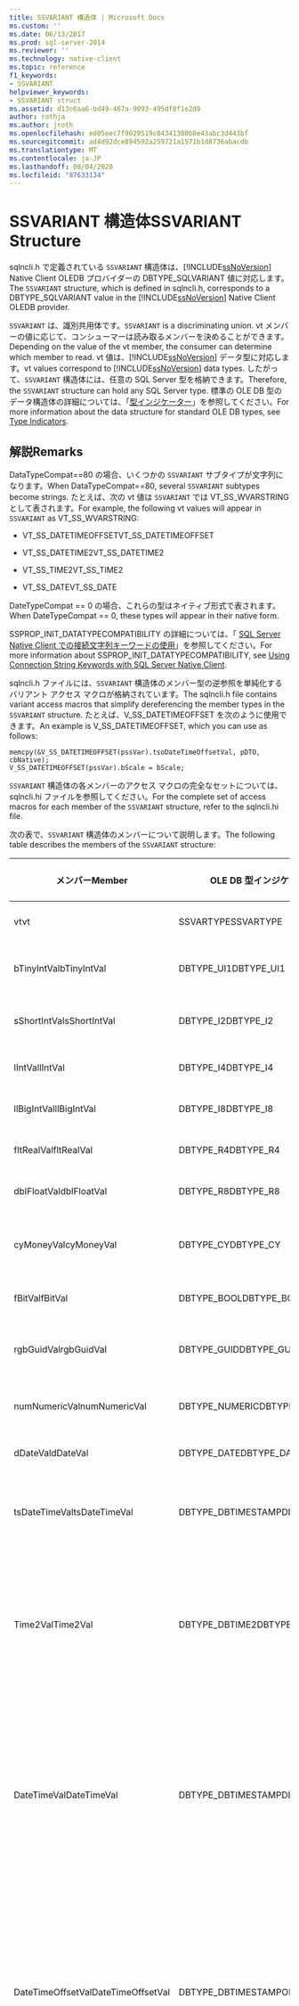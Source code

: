 ```yaml
---
title: SSVARIANT 構造体 | Microsoft Docs
ms.custom: ''
ms.date: 06/13/2017
ms.prod: sql-server-2014
ms.reviewer: ''
ms.technology: native-client
ms.topic: reference
f1_keywords:
- SSVARIANT
helpviewer_keywords:
- SSVARIANT struct
ms.assetid: d13c6aa6-bd49-467a-9093-495df8f1e2d9
author: rothja
ms.author: jroth
ms.openlocfilehash: ed05eec7f9029519c04341380b8e43abc3d443bf
ms.sourcegitcommit: ad4d92dce894592a259721a1571b1d8736abacdb
ms.translationtype: MT
ms.contentlocale: ja-JP
ms.lasthandoff: 08/04/2020
ms.locfileid: "87633134"
---
```

# <a name="ssvariant-structure"></a><span data-ttu-id="b61da-102">SSVARIANT 構造体</span><span class="sxs-lookup"><span data-stu-id="b61da-102">SSVARIANT Structure</span></span>
  <span data-ttu-id="b61da-103">sqlncli.h で定義されている `SSVARIANT` 構造体は、[!INCLUDE[ssNoVersion](../../includes/ssnoversion-md.md)] Native Client OLEDB プロバイダーの DBTYPE_SQLVARIANT 値に対応します。</span><span class="sxs-lookup"><span data-stu-id="b61da-103">The `SSVARIANT` structure, which is defined in sqlncli.h, corresponds to a DBTYPE_SQLVARIANT value in the [!INCLUDE[ssNoVersion](../../includes/ssnoversion-md.md)] Native Client OLEDB provider.</span></span>  
  
 <span data-ttu-id="b61da-104">`SSVARIANT` は、識別共用体です。</span><span class="sxs-lookup"><span data-stu-id="b61da-104">`SSVARIANT` is a discriminating union.</span></span> <span data-ttu-id="b61da-105">vt メンバーの値に応じて、コンシューマーは読み取るメンバーを決めることができます。</span><span class="sxs-lookup"><span data-stu-id="b61da-105">Depending on the value of the vt member, the consumer can determine which member to read.</span></span> <span data-ttu-id="b61da-106">vt 値は、[!INCLUDE[ssNoVersion](../../includes/ssnoversion-md.md)] データ型に対応します。</span><span class="sxs-lookup"><span data-stu-id="b61da-106">vt values correspond to [!INCLUDE[ssNoVersion](../../includes/ssnoversion-md.md)] data types.</span></span> <span data-ttu-id="b61da-107">したがって、`SSVARIANT` 構造体には、任意の SQL Server 型を格納できます。</span><span class="sxs-lookup"><span data-stu-id="b61da-107">Therefore, the `SSVARIANT` structure can hold any SQL Server type.</span></span> <span data-ttu-id="b61da-108">標準の OLE DB 型のデータ構造体の詳細については、「[型インジケーター](https://go.microsoft.com/fwlink/?LinkId=122171)」を参照してください。</span><span class="sxs-lookup"><span data-stu-id="b61da-108">For more information about the data structure for standard OLE DB types, see [Type Indicators](https://go.microsoft.com/fwlink/?LinkId=122171).</span></span>  
  
## <a name="remarks"></a><span data-ttu-id="b61da-109">解説</span><span class="sxs-lookup"><span data-stu-id="b61da-109">Remarks</span></span>  
 <span data-ttu-id="b61da-110">DataTypeCompat==80 の場合、いくつかの `SSVARIANT` サブタイプが文字列になります。</span><span class="sxs-lookup"><span data-stu-id="b61da-110">When DataTypeCompat==80, several `SSVARIANT` subtypes become strings.</span></span> <span data-ttu-id="b61da-111">たとえば、次の vt 値は `SSVARIANT` では VT_SS_WVARSTRING として表されます。</span><span class="sxs-lookup"><span data-stu-id="b61da-111">For example, the following vt values will appear in `SSVARIANT` as VT_SS_WVARSTRING:</span></span>  
  
-   <span data-ttu-id="b61da-112">VT_SS_DATETIMEOFFSET</span><span class="sxs-lookup"><span data-stu-id="b61da-112">VT_SS_DATETIMEOFFSET</span></span>  
  
-   <span data-ttu-id="b61da-113">VT_SS_DATETIME2</span><span class="sxs-lookup"><span data-stu-id="b61da-113">VT_SS_DATETIME2</span></span>  
  
-   <span data-ttu-id="b61da-114">VT_SS_TIME2</span><span class="sxs-lookup"><span data-stu-id="b61da-114">VT_SS_TIME2</span></span>  
  
-   <span data-ttu-id="b61da-115">VT_SS_DATE</span><span class="sxs-lookup"><span data-stu-id="b61da-115">VT_SS_DATE</span></span>  
  
 <span data-ttu-id="b61da-116">DateTypeCompat == 0 の場合、これらの型はネイティブ形式で表されます。</span><span class="sxs-lookup"><span data-stu-id="b61da-116">When DateTypeCompat == 0, these types will appear in their native form.</span></span>  
  
 <span data-ttu-id="b61da-117">SSPROP_INIT_DATATYPECOMPATIBILITY の詳細については、「 [SQL Server Native Client での接続文字列キーワードの使用](../native-client/applications/using-connection-string-keywords-with-sql-server-native-client.md)」を参照してください。</span><span class="sxs-lookup"><span data-stu-id="b61da-117">For more information about SSPROP_INIT_DATATYPECOMPATIBILITY, see [Using Connection String Keywords with SQL Server Native Client](../native-client/applications/using-connection-string-keywords-with-sql-server-native-client.md).</span></span>  
  
 <span data-ttu-id="b61da-118">sqlncli.h ファイルには、`SSVARIANT` 構造体のメンバー型の逆参照を単純化するバリアント アクセス マクロが格納されています。</span><span class="sxs-lookup"><span data-stu-id="b61da-118">The sqlncli.h file contains variant access macros that simplify dereferencing the member types in the `SSVARIANT` structure.</span></span> <span data-ttu-id="b61da-119">たとえば、V_SS_DATETIMEOFFSET を次のように使用できます。</span><span class="sxs-lookup"><span data-stu-id="b61da-119">An example is V_SS_DATETIMEOFFSET, which you can use as follows:</span></span>  
  
```  
memcpy(&V_SS_DATETIMEOFFSET(pssVar).tsoDateTimeOffsetVal, pDTO, cbNative);  
V_SS_DATETIMEOFFSET(pssVar).bScale = bScale;  
```  
  
 <span data-ttu-id="b61da-120">`SSVARIANT` 構造体の各メンバーのアクセス マクロの完全なセットについては、sqlncli.hi ファイルを参照してください。</span><span class="sxs-lookup"><span data-stu-id="b61da-120">For the complete set of access macros for each member of the `SSVARIANT` structure, refer to the sqlncli.hi file.</span></span>  
  
 <span data-ttu-id="b61da-121">次の表で、`SSVARIANT` 構造体のメンバーについて説明します。</span><span class="sxs-lookup"><span data-stu-id="b61da-121">The following table describes the members of the `SSVARIANT` structure:</span></span>  
  
|<span data-ttu-id="b61da-122">メンバー</span><span class="sxs-lookup"><span data-stu-id="b61da-122">Member</span></span>|<span data-ttu-id="b61da-123">OLE DB 型インジケーター</span><span class="sxs-lookup"><span data-stu-id="b61da-123">OLE DB type indicator</span></span>|<span data-ttu-id="b61da-124">OLE DB C データ型</span><span class="sxs-lookup"><span data-stu-id="b61da-124">OLE DB C data type</span></span>|<span data-ttu-id="b61da-125">vt の値</span><span class="sxs-lookup"><span data-stu-id="b61da-125">vt value</span></span>|<span data-ttu-id="b61da-126">説明</span><span class="sxs-lookup"><span data-stu-id="b61da-126">Comments</span></span>|  
|------------|---------------------------|------------------------|--------------|--------------|  
|<span data-ttu-id="b61da-127">vt</span><span class="sxs-lookup"><span data-stu-id="b61da-127">vt</span></span>|<span data-ttu-id="b61da-128">SSVARTYPE</span><span class="sxs-lookup"><span data-stu-id="b61da-128">SSVARTYPE</span></span>|||<span data-ttu-id="b61da-129">`SSVARIANT` 構造体に格納される値の型を指定します。</span><span class="sxs-lookup"><span data-stu-id="b61da-129">Specifies the type of value contained in the `SSVARIANT` struct.</span></span>|  
|<span data-ttu-id="b61da-130">bTinyIntVal</span><span class="sxs-lookup"><span data-stu-id="b61da-130">bTinyIntVal</span></span>|<span data-ttu-id="b61da-131">DBTYPE_UI1</span><span class="sxs-lookup"><span data-stu-id="b61da-131">DBTYPE_UI1</span></span>|`BYTE`|`VT_SS_UI1`|<span data-ttu-id="b61da-132">`tinyint` [!INCLUDE[ssNoVersion](../../includes/ssnoversion-md.md)] データ型をサポートします。</span><span class="sxs-lookup"><span data-stu-id="b61da-132">Supports the `tinyint`[!INCLUDE[ssNoVersion](../../includes/ssnoversion-md.md)] data type.</span></span>|  
|<span data-ttu-id="b61da-133">sShortIntVal</span><span class="sxs-lookup"><span data-stu-id="b61da-133">sShortIntVal</span></span>|<span data-ttu-id="b61da-134">DBTYPE_I2</span><span class="sxs-lookup"><span data-stu-id="b61da-134">DBTYPE_I2</span></span>|`SHORT`|`VT_SS_I2`|<span data-ttu-id="b61da-135">`smallint` [!INCLUDE[ssNoVersion](../../includes/ssnoversion-md.md)] データ型をサポートします。</span><span class="sxs-lookup"><span data-stu-id="b61da-135">Supports the `smallint`[!INCLUDE[ssNoVersion](../../includes/ssnoversion-md.md)] data type.</span></span>|  
|<span data-ttu-id="b61da-136">lIntVal</span><span class="sxs-lookup"><span data-stu-id="b61da-136">lIntVal</span></span>|<span data-ttu-id="b61da-137">DBTYPE_I4</span><span class="sxs-lookup"><span data-stu-id="b61da-137">DBTYPE_I4</span></span>|`LONG`|`VT_SS_I4`|<span data-ttu-id="b61da-138">`int` [!INCLUDE[ssNoVersion](../../includes/ssnoversion-md.md)] データ型をサポートします。</span><span class="sxs-lookup"><span data-stu-id="b61da-138">Supports the `int`[!INCLUDE[ssNoVersion](../../includes/ssnoversion-md.md)] data type.</span></span>|  
|<span data-ttu-id="b61da-139">llBigIntVal</span><span class="sxs-lookup"><span data-stu-id="b61da-139">llBigIntVal</span></span>|<span data-ttu-id="b61da-140">DBTYPE_I8</span><span class="sxs-lookup"><span data-stu-id="b61da-140">DBTYPE_I8</span></span>|`LARGE_INTEGER`|`VT_SS_I8`|<span data-ttu-id="b61da-141">`bigint` [!INCLUDE[ssNoVersion](../../includes/ssnoversion-md.md)] データ型をサポートします。</span><span class="sxs-lookup"><span data-stu-id="b61da-141">Supports the `bigint`[!INCLUDE[ssNoVersion](../../includes/ssnoversion-md.md)] data type.</span></span>|  
|<span data-ttu-id="b61da-142">fltRealVal</span><span class="sxs-lookup"><span data-stu-id="b61da-142">fltRealVal</span></span>|<span data-ttu-id="b61da-143">DBTYPE_R4</span><span class="sxs-lookup"><span data-stu-id="b61da-143">DBTYPE_R4</span></span>|`float`|`VT_SS_R4`|<span data-ttu-id="b61da-144">`real` [!INCLUDE[ssNoVersion](../../includes/ssnoversion-md.md)] データ型をサポートします。</span><span class="sxs-lookup"><span data-stu-id="b61da-144">Supports the `real`[!INCLUDE[ssNoVersion](../../includes/ssnoversion-md.md)] data type.</span></span>|  
|<span data-ttu-id="b61da-145">dblFloatVal</span><span class="sxs-lookup"><span data-stu-id="b61da-145">dblFloatVal</span></span>|<span data-ttu-id="b61da-146">DBTYPE_R8</span><span class="sxs-lookup"><span data-stu-id="b61da-146">DBTYPE_R8</span></span>|`double`|`VT_SS_R8`|<span data-ttu-id="b61da-147">`float` [!INCLUDE[ssNoVersion](../../includes/ssnoversion-md.md)] データ型をサポートします。</span><span class="sxs-lookup"><span data-stu-id="b61da-147">Supports the `float`[!INCLUDE[ssNoVersion](../../includes/ssnoversion-md.md)] data type.</span></span>|  
|<span data-ttu-id="b61da-148">cyMoneyVal</span><span class="sxs-lookup"><span data-stu-id="b61da-148">cyMoneyVal</span></span>|<span data-ttu-id="b61da-149">DBTYPE_CY</span><span class="sxs-lookup"><span data-stu-id="b61da-149">DBTYPE_CY</span></span>|`LARGE_INTEGER`|<span data-ttu-id="b61da-150">**VT_SS_MONEY VT_SS_SMALLMONEY**</span><span class="sxs-lookup"><span data-stu-id="b61da-150">**VT_SS_MONEY VT_SS_SMALLMONEY**</span></span>|<span data-ttu-id="b61da-151">では、 `money` および**smallmoney**データ型をサポートして [!INCLUDE[ssNoVersion](../../includes/ssnoversion-md.md)] います。</span><span class="sxs-lookup"><span data-stu-id="b61da-151">Supports the `money` and **smallmoney**[!INCLUDE[ssNoVersion](../../includes/ssnoversion-md.md)] data types.</span></span>|  
|<span data-ttu-id="b61da-152">fBitVal</span><span class="sxs-lookup"><span data-stu-id="b61da-152">fBitVal</span></span>|<span data-ttu-id="b61da-153">DBTYPE_BOOL</span><span class="sxs-lookup"><span data-stu-id="b61da-153">DBTYPE_BOOL</span></span>|`VARIANT_BOOL`|`VT_SS_BIT`|<span data-ttu-id="b61da-154">`bit` [!INCLUDE[ssNoVersion](../../includes/ssnoversion-md.md)] データ型をサポートします。</span><span class="sxs-lookup"><span data-stu-id="b61da-154">Supports the `bit`[!INCLUDE[ssNoVersion](../../includes/ssnoversion-md.md)] data type.</span></span>|  
|<span data-ttu-id="b61da-155">rgbGuidVal</span><span class="sxs-lookup"><span data-stu-id="b61da-155">rgbGuidVal</span></span>|<span data-ttu-id="b61da-156">DBTYPE_GUID</span><span class="sxs-lookup"><span data-stu-id="b61da-156">DBTYPE_GUID</span></span>|`GUID`|`VT_SS_GUID`|<span data-ttu-id="b61da-157">`uniqueidentifier` [!INCLUDE[ssNoVersion](../../includes/ssnoversion-md.md)] データ型をサポートします。</span><span class="sxs-lookup"><span data-stu-id="b61da-157">Supports the `uniqueidentifier`[!INCLUDE[ssNoVersion](../../includes/ssnoversion-md.md)] data type.</span></span>|  
|<span data-ttu-id="b61da-158">numNumericVal</span><span class="sxs-lookup"><span data-stu-id="b61da-158">numNumericVal</span></span>|<span data-ttu-id="b61da-159">DBTYPE_NUMERIC</span><span class="sxs-lookup"><span data-stu-id="b61da-159">DBTYPE_NUMERIC</span></span>|`DB_NUMERIC`|`VT_SS_NUMERIC`|<span data-ttu-id="b61da-160">`numeric` [!INCLUDE[ssNoVersion](../../includes/ssnoversion-md.md)] データ型をサポートします。</span><span class="sxs-lookup"><span data-stu-id="b61da-160">Supports the `numeric`[!INCLUDE[ssNoVersion](../../includes/ssnoversion-md.md)] data type.</span></span>|  
|<span data-ttu-id="b61da-161">dDateVal</span><span class="sxs-lookup"><span data-stu-id="b61da-161">dDateVal</span></span>|<span data-ttu-id="b61da-162">DBTYPE_DATE</span><span class="sxs-lookup"><span data-stu-id="b61da-162">DBTYPE_DATE</span></span>|`DBDATE`|`VT_SS_DATE`|<span data-ttu-id="b61da-163">`date` [!INCLUDE[ssNoVersion](../../includes/ssnoversion-md.md)] データ型をサポートします。</span><span class="sxs-lookup"><span data-stu-id="b61da-163">Supports the `date`[!INCLUDE[ssNoVersion](../../includes/ssnoversion-md.md)] data type.</span></span>|  
|<span data-ttu-id="b61da-164">tsDateTimeVal</span><span class="sxs-lookup"><span data-stu-id="b61da-164">tsDateTimeVal</span></span>|<span data-ttu-id="b61da-165">DBTYPE_DBTIMESTAMP</span><span class="sxs-lookup"><span data-stu-id="b61da-165">DBTYPE_DBTIMESTAMP</span></span>|`DBTIMESTAMP`|`VT_SS_SMALLDATETIME VT_SS_DATETIME VT_SS_DATETIME2`|<span data-ttu-id="b61da-166">では `smalldatetime` 、、、およびの各データ型がサポートさ `datetime` `datetime2` [!INCLUDE[ssNoVersion](../../includes/ssnoversion-md.md)] れます。</span><span class="sxs-lookup"><span data-stu-id="b61da-166">Supports the `smalldatetime`, `datetime`, and `datetime2`[!INCLUDE[ssNoVersion](../../includes/ssnoversion-md.md)] data types.</span></span>|  
|<span data-ttu-id="b61da-167">Time2Val</span><span class="sxs-lookup"><span data-stu-id="b61da-167">Time2Val</span></span>|<span data-ttu-id="b61da-168">DBTYPE_DBTIME2</span><span class="sxs-lookup"><span data-stu-id="b61da-168">DBTYPE_DBTIME2</span></span>|`DBTIME2`|`VT_SS_TIME2`|<span data-ttu-id="b61da-169">`time` [!INCLUDE[ssNoVersion](../../includes/ssnoversion-md.md)] データ型をサポートします。</span><span class="sxs-lookup"><span data-stu-id="b61da-169">Supports the `time`[!INCLUDE[ssNoVersion](../../includes/ssnoversion-md.md)] data type.</span></span><br /><br /> <span data-ttu-id="b61da-170">次のメンバーを含みます。</span><span class="sxs-lookup"><span data-stu-id="b61da-170">Includes the following members:</span></span><br /><br /> <span data-ttu-id="b61da-171">*tTime2Val* ( `DBTIME2` )</span><span class="sxs-lookup"><span data-stu-id="b61da-171">*tTime2Val* (`DBTIME2`)</span></span><br /><br /> <span data-ttu-id="b61da-172">*Bscale* ( `BYTE` ) は、 *tTime2Val*値の小数点以下桁数を指定します。</span><span class="sxs-lookup"><span data-stu-id="b61da-172">*bScale* (`BYTE`) Specifies the scale for *tTime2Val* value.</span></span>|  
|<span data-ttu-id="b61da-173">DateTimeVal</span><span class="sxs-lookup"><span data-stu-id="b61da-173">DateTimeVal</span></span>|<span data-ttu-id="b61da-174">DBTYPE_DBTIMESTAMP</span><span class="sxs-lookup"><span data-stu-id="b61da-174">DBTYPE_DBTIMESTAMP</span></span>|`DBTIMESTAMP`|`VT_SS_DATETIME2`|<span data-ttu-id="b61da-175">`datetime2` [!INCLUDE[ssNoVersion](../../includes/ssnoversion-md.md)] データ型をサポートします。</span><span class="sxs-lookup"><span data-stu-id="b61da-175">Supports the `datetime2`[!INCLUDE[ssNoVersion](../../includes/ssnoversion-md.md)] data type.</span></span><br /><br /> <span data-ttu-id="b61da-176">次のメンバーを含みます。</span><span class="sxs-lookup"><span data-stu-id="b61da-176">Includes the following members:</span></span><br /><br /> <span data-ttu-id="b61da-177">*tsDataTimeVal* (DBTIMESTAMP)</span><span class="sxs-lookup"><span data-stu-id="b61da-177">*tsDataTimeVal* (DBTIMESTAMP)</span></span><br /><br /> <span data-ttu-id="b61da-178">*Bscale* ( `BYTE` ) は、 *tsDataTimeVal*値の小数点以下桁数を指定します。</span><span class="sxs-lookup"><span data-stu-id="b61da-178">*bScale* (`BYTE`) Specifies the scale for *tsDataTimeVal* value.</span></span>|  
|<span data-ttu-id="b61da-179">DateTimeOffsetVal</span><span class="sxs-lookup"><span data-stu-id="b61da-179">DateTimeOffsetVal</span></span>|<span data-ttu-id="b61da-180">DBTYPE_DBTIMESTAMPOFSET</span><span class="sxs-lookup"><span data-stu-id="b61da-180">DBTYPE_DBTIMESTAMPOFSET</span></span>|`DBTIMESTAMPOFFSET`|`VT_SS_DATETIMEOFFSET`|<span data-ttu-id="b61da-181">`datetimeoffset` [!INCLUDE[ssNoVersion](../../includes/ssnoversion-md.md)] データ型をサポートします。</span><span class="sxs-lookup"><span data-stu-id="b61da-181">Supports the `datetimeoffset`[!INCLUDE[ssNoVersion](../../includes/ssnoversion-md.md)] data type.</span></span><br /><br /> <span data-ttu-id="b61da-182">次のメンバーを含みます。</span><span class="sxs-lookup"><span data-stu-id="b61da-182">Includes the following members:</span></span><br /><br /> <span data-ttu-id="b61da-183">*tsoDateTimeOffsetVal* ( `DBTIMESTAMPOFFSET` )</span><span class="sxs-lookup"><span data-stu-id="b61da-183">*tsoDateTimeOffsetVal* (`DBTIMESTAMPOFFSET`)</span></span><br /><br /> <span data-ttu-id="b61da-184">*Bscale* ( `BYTE` ) は、 *tsoDateTimeOffsetVal*値の小数点以下桁数を指定します。</span><span class="sxs-lookup"><span data-stu-id="b61da-184">*bScale* (`BYTE`) Specifies the scale for *tsoDateTimeOffsetVal* value.</span></span>|  
|<span data-ttu-id="b61da-185">NCharVal</span><span class="sxs-lookup"><span data-stu-id="b61da-185">NCharVal</span></span>|<span data-ttu-id="b61da-186">対応する OLE DB 型インジケーターはありません。</span><span class="sxs-lookup"><span data-stu-id="b61da-186">No corresponding OLE DB type indicator.</span></span>|`struct _NCharVal`|`VT_SS_WVARSTRING,`<br /><br /> `VT_SS_WSTRING`|<span data-ttu-id="b61da-187">では、 `nchar` および**nvarchar**データ型がサポートされてい [!INCLUDE[ssNoVersion](../../includes/ssnoversion-md.md)] ます。</span><span class="sxs-lookup"><span data-stu-id="b61da-187">Supports the `nchar` and **nvarchar**[!INCLUDE[ssNoVersion](../../includes/ssnoversion-md.md)] data types.</span></span><br /><br /> <span data-ttu-id="b61da-188">次のメンバーを含みます。</span><span class="sxs-lookup"><span data-stu-id="b61da-188">Includes the following members:</span></span><br /><br /> <span data-ttu-id="b61da-189">*sActualLength* ( `SHORT` ) *pwchNCharVal*が指す文字列の実際の長さを指定します。</span><span class="sxs-lookup"><span data-stu-id="b61da-189">*sActualLength* (`SHORT`) Specifies the actual length for the string to which *pwchNCharVal* points.</span></span> <span data-ttu-id="b61da-190">末尾の 0 は含まれません。</span><span class="sxs-lookup"><span data-stu-id="b61da-190">Does not include terminating zero.</span></span><br /><br /> <span data-ttu-id="b61da-191">*Smaxlength* ( `SHORT` ) *pwchNCharVal*が指す文字列の最大長を指定します。</span><span class="sxs-lookup"><span data-stu-id="b61da-191">*sMaxLength* (`SHORT`) Specifies the maximum length for the string to which *pwchNCharVal* points.</span></span><br /><br /> <span data-ttu-id="b61da-192">*pwchNCharVal* ( `WCHAR` \* ) 文字列へのポインター。</span><span class="sxs-lookup"><span data-stu-id="b61da-192">*pwchNCharVal* (`WCHAR` \*) Pointer to the string.</span></span><br /><br /> <span data-ttu-id="b61da-193">使用されていないメンバー: *rgbReserved*、*dwReserved*、および *pwchReserved*。</span><span class="sxs-lookup"><span data-stu-id="b61da-193">Unused members: *rgbReserved*, *dwReserved*, and *pwchReserved*.</span></span>|  
|<span data-ttu-id="b61da-194">CharVal</span><span class="sxs-lookup"><span data-stu-id="b61da-194">CharVal</span></span>|<span data-ttu-id="b61da-195">対応する OLE DB 型インジケーターはありません。</span><span class="sxs-lookup"><span data-stu-id="b61da-195">No corresponding OLE DB type indicator.</span></span>|`struct _CharVal`|`VT_SS_STRING,`<br /><br /> `VT_SS_VARSTRING`|<span data-ttu-id="b61da-196">では、 `char` および**varchar**データ型がサポートさ [!INCLUDE[ssNoVersion](../../includes/ssnoversion-md.md)] れます。</span><span class="sxs-lookup"><span data-stu-id="b61da-196">Supports the `char` and **varchar**[!INCLUDE[ssNoVersion](../../includes/ssnoversion-md.md)] data types.</span></span><br /><br /> <span data-ttu-id="b61da-197">次のメンバーを含みます。</span><span class="sxs-lookup"><span data-stu-id="b61da-197">Includes the following members:</span></span><br /><br /> <span data-ttu-id="b61da-198">*sActualLength* ( `SHORT` ) は、 *pchcharval*が指す文字列の実際の長さを指定します。</span><span class="sxs-lookup"><span data-stu-id="b61da-198">*sActualLength* (`SHORT`) Specifies the actual length for the string to which *pchCharVal* points.</span></span> <span data-ttu-id="b61da-199">末尾の 0 は含まれません。</span><span class="sxs-lookup"><span data-stu-id="b61da-199">Does not include terminating zero.</span></span><br /><br /> <span data-ttu-id="b61da-200">*Smaxlength* ( `SHORT` ) は、 *pchcharval*が指す文字列の最大長を指定します。</span><span class="sxs-lookup"><span data-stu-id="b61da-200">*sMaxLength* (`SHORT`) Specifies the maximum length for the string to which *pchCharVal* points.</span></span><br /><br /> <span data-ttu-id="b61da-201">*pchcharval* ( `CHAR` \* ) 文字列へのポインター。</span><span class="sxs-lookup"><span data-stu-id="b61da-201">*pchCharVal* (`CHAR` \*) Pointer to the string.</span></span><br /><br /> <span data-ttu-id="b61da-202">使用されないメンバー : </span><span class="sxs-lookup"><span data-stu-id="b61da-202">Unused members:</span></span><br /><br /> <span data-ttu-id="b61da-203">*rgbReserved*、*dwReserved*、および *pwchReserved*。</span><span class="sxs-lookup"><span data-stu-id="b61da-203">*rgbReserved*, *dwReserved*, and *pwchReserved*.</span></span>|  
|<span data-ttu-id="b61da-204">BinaryVal</span><span class="sxs-lookup"><span data-stu-id="b61da-204">BinaryVal</span></span>|<span data-ttu-id="b61da-205">対応する OLE DB 型インジケーターはありません。</span><span class="sxs-lookup"><span data-stu-id="b61da-205">No corresponding OLE DB type indicator.</span></span>|`struct _BinaryVal`|`VT_SS_VARBINARY,`<br /><br /> `VT_SS_BINARY`|<span data-ttu-id="b61da-206">では、 `binary` および**varbinary**データ型がサポートさ [!INCLUDE[ssNoVersion](../../includes/ssnoversion-md.md)] れます。</span><span class="sxs-lookup"><span data-stu-id="b61da-206">Supports the `binary` and **varbinary**[!INCLUDE[ssNoVersion](../../includes/ssnoversion-md.md)] data types.</span></span><br /><br /> <span data-ttu-id="b61da-207">次のメンバーを含みます。</span><span class="sxs-lookup"><span data-stu-id="b61da-207">Includes the following members:</span></span><br /><br /> <span data-ttu-id="b61da-208">*sActualLength* ( `SHORT` ) は、 *prgbbinaryval*が指すデータの実際の長さを指定します。</span><span class="sxs-lookup"><span data-stu-id="b61da-208">*sActualLength* (`SHORT`) Specifies the actual length for the data to which *prgbBinaryVal* points.</span></span><br /><br /> <span data-ttu-id="b61da-209">*Smaxlength* ( `SHORT` ) は、 *prgbbinaryval*が指すデータの最大長を指定します。</span><span class="sxs-lookup"><span data-stu-id="b61da-209">*sMaxLength* (`SHORT`) Specifies the maximum length for the data to which *prgbBinaryVal* points.</span></span><br /><br /> <span data-ttu-id="b61da-210">*prgbbinaryval* ( `BYTE` \* ) バイナリデータへのポインター。</span><span class="sxs-lookup"><span data-stu-id="b61da-210">*prgbBinaryVal* (`BYTE` \*) Pointer to the binary data.</span></span><br /><br /> <span data-ttu-id="b61da-211">使用されていないメンバー: *dwReserved*。</span><span class="sxs-lookup"><span data-stu-id="b61da-211">Unused member: *dwReserved*.</span></span>|  
|<span data-ttu-id="b61da-212">UnknownType</span><span class="sxs-lookup"><span data-stu-id="b61da-212">UnknownType</span></span>|<span data-ttu-id="b61da-213">未使用</span><span class="sxs-lookup"><span data-stu-id="b61da-213">UNUSED</span></span>|<span data-ttu-id="b61da-214">未使用</span><span class="sxs-lookup"><span data-stu-id="b61da-214">UNUSED</span></span>|<span data-ttu-id="b61da-215">未使用</span><span class="sxs-lookup"><span data-stu-id="b61da-215">UNUSED</span></span>|<span data-ttu-id="b61da-216">未使用</span><span class="sxs-lookup"><span data-stu-id="b61da-216">UNUSED</span></span>|  
|<span data-ttu-id="b61da-217">BLOBType</span><span class="sxs-lookup"><span data-stu-id="b61da-217">BLOBType</span></span>|<span data-ttu-id="b61da-218">未使用</span><span class="sxs-lookup"><span data-stu-id="b61da-218">UNUSED</span></span>|<span data-ttu-id="b61da-219">未使用</span><span class="sxs-lookup"><span data-stu-id="b61da-219">UNUSED</span></span>|<span data-ttu-id="b61da-220">未使用</span><span class="sxs-lookup"><span data-stu-id="b61da-220">UNUSED</span></span>|<span data-ttu-id="b61da-221">未使用</span><span class="sxs-lookup"><span data-stu-id="b61da-221">UNUSED</span></span>|  
  
## <a name="see-also"></a><span data-ttu-id="b61da-222">参照</span><span class="sxs-lookup"><span data-stu-id="b61da-222">See Also</span></span>  
 [<span data-ttu-id="b61da-223">データ型 &#40;OLE DB&#41;</span><span class="sxs-lookup"><span data-stu-id="b61da-223">Data Types &#40;OLE DB&#41;</span></span>](data-types-ole-db.md)  
  
  
